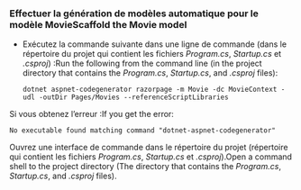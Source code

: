 <a name="scaffold"></a>
### <a name="scaffold-the-movie-model"></a><span data-ttu-id="5f8a7-101">Effectuer la génération de modèles automatique pour le modèle Movie</span><span class="sxs-lookup"><span data-stu-id="5f8a7-101">Scaffold the Movie model</span></span>

* <span data-ttu-id="5f8a7-102">Exécutez la commande suivante dans une ligne de commande (dans le répertoire du projet qui contient les fichiers *Program.cs*, *Startup.cs* et *.csproj*) :</span><span class="sxs-lookup"><span data-stu-id="5f8a7-102">Run the following from the command line (in the project directory that contains the *Program.cs*, *Startup.cs*, and *.csproj* files):</span></span>

  ```console
  dotnet aspnet-codegenerator razorpage -m Movie -dc MovieContext -udl -outDir Pages/Movies --referenceScriptLibraries
  ```

<span data-ttu-id="5f8a7-103">Si vous obtenez l’erreur :</span><span class="sxs-lookup"><span data-stu-id="5f8a7-103">If you get the error:</span></span>
  ```
No executable found matching command "dotnet-aspnet-codegenerator"
  ```

<span data-ttu-id="5f8a7-104">Ouvrez une interface de commande dans le répertoire du projet (répertoire qui contient les fichiers *Program.cs*, *Startup.cs* et *.csproj*).</span><span class="sxs-lookup"><span data-stu-id="5f8a7-104">Open a command shell to the project directory (The directory that contains the *Program.cs*, *Startup.cs*, and *.csproj* files).</span></span>
